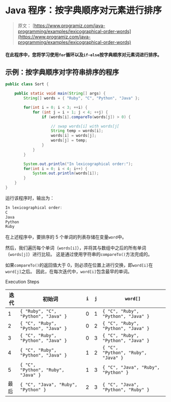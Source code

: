 # Java 程序：按字典顺序对元素进行排序

> 原文： [https://www.programiz.com/java-programming/examples/lexicographical-order-words](https://www.programiz.com/java-programming/examples/lexicographical-order-words)

#### 在此程序中，您将学习使用`for`循环以及`if-else`按字典顺序对元素词进行排序。

## 示例：按字典顺序对字符串排序的程序

```java
public class Sort {

    public static void main(String[] args) {
        String[] words = { "Ruby", "C", "Python", "Java" };

        for(int i = 0; i < 3; ++i) {
            for (int j = i + 1; j < 4; ++j) {
                if (words[i].compareTo(words[j]) > 0) {

                    // swap words[i] with words[j[
                    String temp = words[i];
                    words[i] = words[j];
                    words[j] = temp;
                }
            }
        }

        System.out.println("In lexicographical order:");
        for(int i = 0; i < 4; i++) {
            System.out.println(words[i]);
        }
    }
}
```

运行该程序时，输出为：

```java
In lexicographical order:
C
Java
Python
Ruby
```

在上述程序中，要排序的 5 个单词的列表存储在变量`word`中。

然后，我们遍历每个单词（`words[i]`），并将其与数组中之后的所有单词（`words[j]`）进行比较。 这是通过使用字符串的`compareTo()`方法完成的。

如果`compareTo()`的返回值大于 0，则必须在位置上进行交换，即`word[i]`在`word[j]`之后。 因此，在每次迭代中，`word[i]`包含最早的单词。

Execution Steps

| 迭代 | 初始词 | `i` | `j` | `word[]` |
| --- | --- | --- | --- | --- |
| 1 | `{ "Ruby", "C", "Python", "Java" }` | 0 | 1 | `{ "C", "Ruby", "Python", "Java" }` |
| 2 | `{ "C", "Ruby", "Python", "Java" }` | 0 | 2 | `{ "C", "Ruby", "Python", "Java" }` |
| 3 | `{ "C", "Ruby", "Python", "Java" }` | 0 | 3 | `{ "C", "Ruby", "Python", "Java" }` |
| 4 | `{ "C", "Ruby", "Python", "Java" }` | 1 | 2 | `{ "C", "Python", "Ruby", "Java" }` |
| 5 | `{ "C", "Python", "Ruby", "Java" }` | 1 | 3 | `{ "C", "Java", "Ruby", "Python" }` |
| 最后 | `{ "C", "Java", "Ruby", "Python" }` | 2 | 3 | `{ "C", "Java", "Python", "Ruby" }` |
